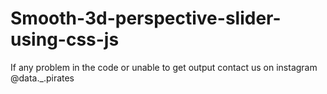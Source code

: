 # Smooth-3d-perspective-slider-using-css-js
If any problem in the code or unable to get output contact us on instagram @data._.pirates
